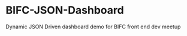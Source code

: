 BIFC-JSON-Dashboard
===================

Dynamic JSON Driven dashboard demo for BIFC front end dev meetup
